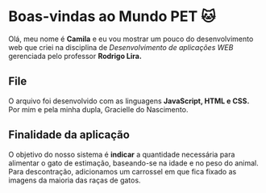 # Boas-vindas ao Mundo PET 🐱

Olá, meu nome é **Camila** e eu vou mostrar um pouco do desenvolvimento web que criei na disciplina de *Desenvolvimento de aplicações WEB* gerenciada pelo professor **Rodrigo Lira.**



## File

O arquivo foi desenvolvido com as linguagens **JavaScript, HTML e CSS.** Por mim e pela minha dupla, Gracielle do Nascimento.


## Finalidade da aplicação
O objetivo do nosso sistema é **indicar** a quantidade necessária para alimentar o gato de estimação, baseando-se na idade e no peso do animal. Para descontração, adicionamos um carrossel em que fica fixado as imagens da maioria das raças de gatos. 

